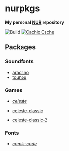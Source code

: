 # nurpkgs

**My personal [NUR](https://github.com/nix-community/NUR) repository**

![Build](https://github.com/mrtnvgr/nurpkgs/workflows/Build/badge.svg)
[![Cachix Cache](https://img.shields.io/badge/cachix-mrtnvgr-blue.svg)](https://mrtnvgr.cachix.org)

## Packages

### Soundfonts

- [arachno](http://www.arachnosoft.com/main/soundfont.php)
- [touhou](https://musical-artifacts.com/artifacts/433)

### Games

- _[celeste](https://www.celestegame.com)_

- [celeste-classic](https://celesteclassic.github.io/)
- [celeste-classic-2](https://mattmakesgames.itch.io/celeste-classic-2)

### Fonts

- _[comic-code](https://tosche.net/fonts/comic-code)_
